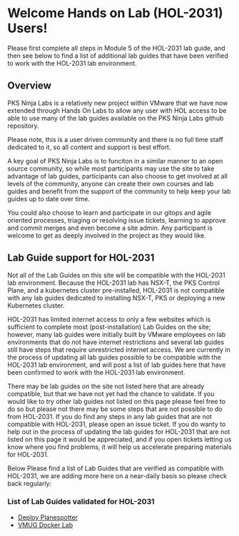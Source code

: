 # Welcome Hands on Lab (HOL-2031) Users!

Please first complete all steps in Module 5 of the HOL-2031 lab guide, and then see below to find a list of additional lab guides that have been verified to work with the HOL-2031 lab environment.

## Overview

PKS Ninja Labs is a relatively new project within VMware that we have now extended through Hands On Labs to allow any user with HOL access to be able to use many of the lab guides available on the PKS Ninja Labs github repository. 

Please note, this is a user driven community and there is no full time staff dedicated to it, so all content and support is best effort. 

A key goal of PKS Ninja Labs is to funciton in a similar manner to an open source community, so while most participants may use the site to take advantage of lab guides, participants can also choose to get involved at all levels of the community, anyone can create their own courses and lab guides and benefit from the support of the community to help keep your lab guides up to date over time. 

You could also choose to learn and participate in our gitops and agile oriented processes, triaging or resolving issue tickets, learning to approve and commit merges and even become a site admin. Any participant is welcome to get as deeply involved in the project as they would like.

## Lab Guide support for HOL-2031   

Not all of the Lab Guides on this site will be compatible with the HOL-2031 lab environment. Because the HOL-2031 lab has NSX-T, the PKS Control Plane, and a kubernetes cluster pre-installed, HOL-2031 is not compatible with any lab guides dedicated to installing NSX-T, PKS or deploying a new Kubernetes cluster. 

HOL-2031 has limited internet access to only a few websites which is sufficient to complete most (post-installation) Lab Guides on the site; however, many lab guides were initially built by VMware employees on lab environments that do not have internet restrictions and several lab guides still have steps that require unrestricted internet access. We are currently in the process of updating all lab guides possible to be compatible with the HOL-2031 lab environment, and will post a list of lab guides here that have been confirmed to work with the HOL-2031 lab environment. 

There may be lab guides on the site not listed here that are already compatible, but that we have not yet had the chance to validate. If you would like to try other lab guides not listed on this page please feel free to do so but please not there may be some steps that are not possible to do from HOL-2031. If you do find any steps in any lab guides that are not compatible with HOL-2031, please open an issue ticket. If you do wanty to help out in the process of updating the lab guides for HOL-2031 that are not listed on this page it would be appreciated, and if you open tickets letting us know where you find problems, it will help us accelerate preparing materials for HOL-2031. 

Below Please find a list of Lab Guides that are verified as compatible with HOL-2031, we are adding more here on a near-daily basis so please check back regularly:

### List of Lab Guides validated for HOL-2031

- [Deploy Planespotter](../../LabGuides/DeployPlanespotter-DP6539)
- [VMUG Docker Lab](../../LabGuides/VMUGDocker101-VG5930)


